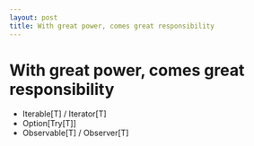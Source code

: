 ```yaml
---
layout: post
title: With great power, comes great responsibility
---
```


# With great power, comes great responsibility

- Iterable\[T\] / Iterator\[T\]
- Option\[Try\[T\]\]
- Observable\[T\] / Observer\[T\]